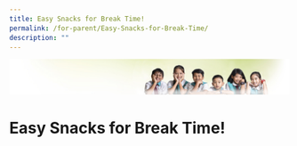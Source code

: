 ```yaml
---
title: Easy Snacks for Break Time!
permalink: /for-parent/Easy-Snacks-for-Break-Time/
description: ""
---
```

![](/images/Banner.jpg)

Easy Snacks for Break Time!
===========================